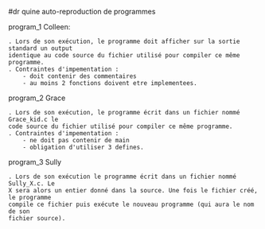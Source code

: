#dr quine
	auto-reproduction de programmes

program_1 Colleen:

	. Lors de son exécution, le programme doit afficher sur la sortie standard un output
	identique au code source du fichier utilisé pour compiler ce même programme.
	. Contraintes d'impementation :
		- doit contenir des commentaires
		- au moins 2 fonctions doivent etre implementees.


program_2 Grace
	
	. Lors de son exécution, le programme écrit dans un fichier nommé Grace_kid.c le
	code source du fichier utilisé pour compiler ce même programme.
	. Contraintes d'impementation :
		- ne doit pas contenir de main
		- obligation d'utiliser 3 defines.

program_3 Sully

	. Lors de son exécution le programme écrit dans un fichier nommé Sully_X.c. Le
	X sera alors un entier donné dans la source. Une fois le fichier créé, le programme
	compile ce fichier puis exécute le nouveau programme (qui aura le nom de son
	fichier source).
